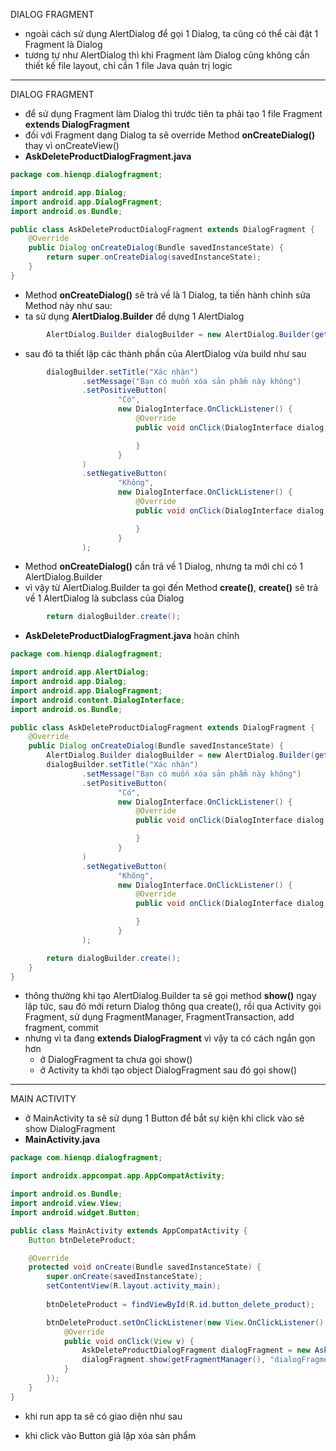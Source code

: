DIALOG FRAGMENT

- ngoài cách sử dụng AlertDialog để gọi 1 Dialog, ta cũng có thể cài đặt 1 Fragment là Dialog
- tương tự như AlertDialog thì khi Fragment làm Dialog cũng không cần thiết kế file layout, chỉ cần 1 file Java quản trị logic
___

DIALOG FRAGMENT

- để sử dụng Fragment làm Dialog thì trước tiên ta phải tạo 1 file Fragment __extends DialogFragment__
- đối với Fragment dạng Dialog ta sẽ override Method __onCreateDialog()__ thay vì onCreateView()
- __AskDeleteProductDialogFragment.java__
```java
package com.hienqp.dialogfragment;

import android.app.Dialog;
import android.app.DialogFragment;
import android.os.Bundle;

public class AskDeleteProductDialogFragment extends DialogFragment {
    @Override
    public Dialog onCreateDialog(Bundle savedInstanceState) {
        return super.onCreateDialog(savedInstanceState);
    }
}
```
- Method __onCreateDialog()__ sẽ trả về là 1 Dialog, ta tiến hành chỉnh sửa Method này như sau:
- ta sử dụng __AlertDialog.Builder__ để dựng 1 AlertDialog
```java
        AlertDialog.Builder dialogBuilder = new AlertDialog.Builder(getActivity());
```
- sau đó ta thiết lập các thành phần của AlertDialog vừa build như sau
```java
        dialogBuilder.setTitle("Xác nhận")
                .setMessage("Bạn có muốn xóa sản phẩm này không")
                .setPositiveButton(
                        "Có",
                        new DialogInterface.OnClickListener() {
                            @Override
                            public void onClick(DialogInterface dialog, int which) {

                            }
                        }
                )
                .setNegativeButton(
                        "Không",
                        new DialogInterface.OnClickListener() {
                            @Override
                            public void onClick(DialogInterface dialog, int which) {

                            }
                        }
                );
```
- Method __onCreateDialog()__ cần trả về 1 Dialog, nhưng ta mới chỉ có 1 AlertDialog.Builder
- vì vậy từ AlertDialog.Builder ta gọi đến Method __create()__, __create()__ sẽ trả về 1 AlertDialog là subclass của Dialog
```java
        return dialogBuilder.create();
```
- __AskDeleteProductDialogFragment.java__ hoàn chỉnh
```java
package com.hienqp.dialogfragment;

import android.app.AlertDialog;
import android.app.Dialog;
import android.app.DialogFragment;
import android.content.DialogInterface;
import android.os.Bundle;

public class AskDeleteProductDialogFragment extends DialogFragment {
    @Override
    public Dialog onCreateDialog(Bundle savedInstanceState) {
        AlertDialog.Builder dialogBuilder = new AlertDialog.Builder(getActivity());
        dialogBuilder.setTitle("Xác nhận")
                .setMessage("Bạn có muốn xóa sản phẩm này không")
                .setPositiveButton(
                        "Có",
                        new DialogInterface.OnClickListener() {
                            @Override
                            public void onClick(DialogInterface dialog, int which) {

                            }
                        }
                )
                .setNegativeButton(
                        "Không",
                        new DialogInterface.OnClickListener() {
                            @Override
                            public void onClick(DialogInterface dialog, int which) {

                            }
                        }
                );

        return dialogBuilder.create();
    }
}
```
- thông thường khi tạo AlertDialog.Builder ta sẽ gọi method __show()__ ngay lập tức, sau đó mới return Dialog thông qua create(), rồi qua Activity gọi Fragment, sử dụng FragmentManager, FragmentTransaction, add fragment, commit
- nhưng vì ta đang __extends DialogFragment__ vì vậy ta có cách ngắn gọn hơn
	- ở DialogFragment ta chưa gọi show()
	- ở Activity ta khởi tạo object DialogFragment sau đó gọi show()

___

MAIN ACTIVITY

- ở MainActivity ta sẽ sử dụng 1 Button để bắt sự kiện khi click vào sẽ show DialogFragment
- __MainActivity.java__
```java
package com.hienqp.dialogfragment;

import androidx.appcompat.app.AppCompatActivity;

import android.os.Bundle;
import android.view.View;
import android.widget.Button;

public class MainActivity extends AppCompatActivity {
    Button btnDeleteProduct;

    @Override
    protected void onCreate(Bundle savedInstanceState) {
        super.onCreate(savedInstanceState);
        setContentView(R.layout.activity_main);
        
        btnDeleteProduct = findViewById(R.id.button_delete_product);

        btnDeleteProduct.setOnClickListener(new View.OnClickListener() {
            @Override
            public void onClick(View v) {
                AskDeleteProductDialogFragment dialogFragment = new AskDeleteProductDialogFragment();
                dialogFragment.show(getFragmentManager(), "dialogFragment");
            }
        });
    }
}
```
- khi run app ta sẽ có giao diện như sau

- khi click vào Button giả lập xóa sản phẩm
